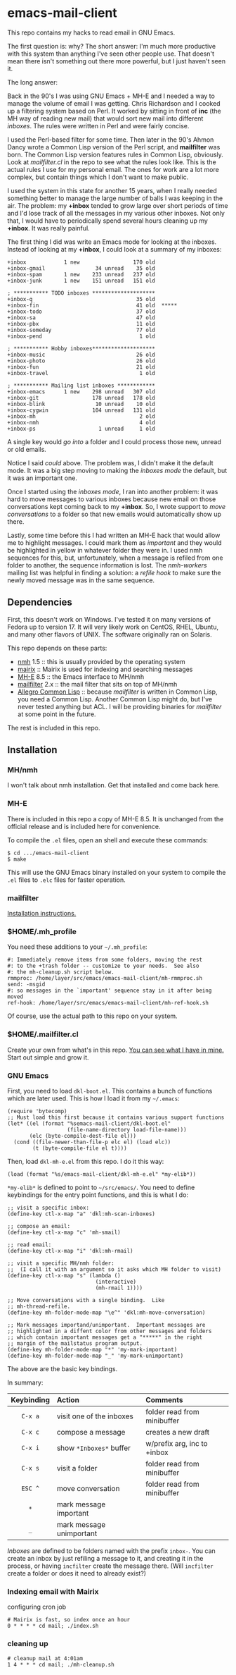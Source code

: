 # emacs-mail-client

This repo contains my hacks to read email in GNU Emacs.

The first question is: why?  The short answer: I'm much more
productive with this system than anything I've seen other people use.
That doesn't mean there isn't something out there more powerful, but I
just haven't seen it.

The long answer:

Back in the 90's I was using GNU Emacs + MH-E and I needed a way to
manage the volume of email I was getting.  Chris Richardson and I
cooked up a filtering system based on Perl.  It worked by sitting in
front of **inc** (the MH way of reading new mail) that would sort new
mail into different *inboxes*.  The rules were written in Perl and
were fairly concise.

I used the Perl-based filter for some time.  Then later in the 90's
Ahmon Dancy wrote a Common Lisp version of the Perl script, and
**mailfilter** was born.  The Common Lisp version features rules in
Common Lisp, obviously.  Look at *mailfilter.cl* in the repo to see
what the rules look like.  This is the actual rules I use for my
personal email.  The ones for work are a lot more complex, but contain
things which I don't want to make public.

I used the system in this state for another 15 years, when I really
needed something better to manage the large number of balls I was
keeping in the air.  The problem: my **+inbox** tended to grow large
over short periods of time and I'd lose track of all the messages in
my various other inboxes.  Not only that, I would have to periodically
spend several hours cleaning up my **+inbox**.  It was really painful.

The first thing I did was write an Emacs mode for looking at the
inboxes.  Instead of looking at my **+inbox**, I could look at a
summary of my inboxes:

    +inbox            1 new                 170 old  
    +inbox-gmail                34 unread    35 old  
    +inbox-spam       1 new    233 unread   237 old  
    +inbox-junk       1 new    151 unread   151 old  

    ; *********** TODO inboxes ********************
    +inbox-q                                 35 old  
    +inbox-fin                               41 old  *****
    +inbox-todo                              37 old  
    +inbox-sa                                47 old  
    +inbox-pbx                               11 old  
    +inbox-someday                           77 old  
    +inbox-pend                               1 old  

    ; *********** Hobby inboxes********************
    +inbox-music                             26 old  
    +inbox-photo                             26 old  
    +inbox-fun                               21 old  
    +inbox-travel                             1 old  

    ; *********** Mailing list inboxes ************
    +inbox-emacs      1 new    298 unread   307 old  
    +inbox-git                 178 unread   178 old  
    +inbox-blink                10 unread    10 old  
    +inbox-cygwin              104 unread   131 old  
    +inbox-mh                                 2 old  
    +inbox-nmh                                4 old  
    +inbox-ps                    1 unread     1 old  

A single key would *go into* a folder and I could process those new,
unread or old emails.

Notice I said *could* above.  The problem was, I didn't make it the
default mode.  It was a big step moving to making the *inboxes mode*
the default, but it was an important one.

Once I started using the *inboxes mode*, I ran into another problem:
it was hard to move messages to various inboxes because new email on
those conversations kept coming back to my **+inbox**.  So, I wrote
support to *move conversations* to a folder so that new emails would
automatically show up there.

Lastly, some time before this I had written an MH-E hack that would
allow me to highlight messages.  I could mark them as *important* and
they would be highlighted in yellow in whatever folder they were in.
I used nmh sequences for this, but, unfortunately, when a message is
refiled from one folder to another, the sequence information is lost.
The *nmh-workers* mailing list was helpful in finding a solution:
a *refile hook* to make sure the newly moved message was in the same
sequence.

## Dependencies

First, this doesn't work on Windows.  I've tested it on many versions
of Fedora up to version 17.  It will very likely work on CentOS, RHEL,
Ubuntu, and many other flavors of UNIX.  The software originally ran
on Solaris.

This repo depends on these parts:

 * [nmh](http://www.nongnu.org/nmh/) 1.5 :: this is usually provided by the operating system
 * [mairix](http://www.rpcurnow.force9.co.uk/mairix/) :: Mairix is used for indexing and searching messages
 * [MH-E](http://mh-e.sourceforge.net/) 8.5 :: the Emacs interface to MH/nmh
 * [mailfilter](https://github.com/franzinc/mailfilter) 2.x :: the mail filter that sits on top of MH/nmh
 * [Allegro Common Lisp](http://www.franz.com) :: because *mailfilter*
   is written in Common Lisp, you need a Common Lisp.  Another Common
   Lisp might do, but I've never tested anything but ACL.  I will be
   providing binaries for *mailfilter* at some point in the future.

The rest is included in this repo.

## Installation

### MH/nmh

I won't talk about nmh installation.  Get that installed and come back
here.

### MH-E

There is included in this repo a copy of MH-E 8.5.  It is unchanged
from the official release and is included here for convenience.

To compile the `.el` files, open an shell and execute these commands:

    $ cd .../emacs-mail-client
    $ make

This will use the GNU Emacs binary installed on your system to compile
the `.el` files to `.elc` files for faster operation.

### mailfilter

[Installation instructions.](https://github.com/franzinc/mailfilter#readme)

### $HOME/.mh_profile

You need these additions to your `~/.mh_profile`:

    #: Immediately remove items from some folders, moving the rest
    #: to the +trash folder -- customize to your needs.  See also
    #: the mh-cleanup.sh script below.
    rmmproc: /home/layer/src/emacs/emacs-mail-client/mh-rmmproc.sh
    send: -msgid
    #: so messages in the `important' sequence stay in it after being moved
    ref-hook: /home/layer/src/emacs/emacs-mail-client/mh-ref-hook.sh

Of course, use the actual path to this repo on your system.

### $HOME/.mailfilter.cl

Create your own from what's in this repo.  [You can see what I have in
mine.](https://raw.github.com/e40/emacs-mail-client/master/mailfilter.cl)
Start out simple and grow it.

### GNU Emacs

First, you need to load `dkl-boot.el`.  This contains a bunch of
functions which are later used.  This is how I load it from my
`~/.emacs`:

    (require 'bytecomp)
    ;; Must load this first because it contains various support functions
    (let* ((el (format "%semacs-mail-client/dkl-boot.el"
                       (file-name-directory load-file-name)))
           (elc (byte-compile-dest-file el)))
      (cond ((file-newer-than-file-p elc el) (load elc))
            (t (byte-compile-file el t))))

Then, load `dkl-mh-e.el` from this repo.  I do it this way:

    (load (format "%s/emacs-mail-client/dkl-mh-e.el" *my-elib*))

`*my-elib*` is defined to point to `~/src/emacs/`.  You need to define
keybindings for the entry point functions, and this is what I do:

    ;; visit a specific inbox:
    (define-key ctl-x-map "a" 'dkl:mh-scan-inboxes)

    ;; compose an email:
    (define-key ctl-x-map "c" 'mh-smail)

    ;; read email:
    (define-key ctl-x-map "i" 'dkl:mh-rmail)

    ;; visit a specific MH/nmh folder:
    ;;  (I call it with an argument so it asks which MH folder to visit)
    (define-key ctl-x-map "s" (lambda ()
                                (interactive)
                                (mh-rmail 1))))

    ;; Move conversations with a single binding.  Like
    ;; mh-thread-refile.
    (define-key mh-folder-mode-map "\e^" 'dkl:mh-move-conversation)

    ;; Mark messages importand/unimportant.  Important messages are
    ;; highlighted in a diffent color from other messages and folders
    ;; which contain important messages get a "*****" in the right
    ;; margin of the mailstatus program output.
    (define-key mh-folder-mode-map "*" 'my-mark-important)
    (define-key mh-folder-mode-map "_" 'my-mark-unimportant)

The above are the basic key bindings.  

In summary:

| Keybinding | Action                   | Comments                       |
|:----------:|:-------------------------|:-------------------------------|
|`C-x a`     | visit one of the inboxes |folder read from minibuffer     |
|`C-x c`     | compose a message        |creates a new draft             |
|`C-x i`     | show `*Inboxes*` buffer  |w/prefix arg, inc to +inbox     |
|`C-x s`     | visit a folder           |folder read from minibuffer     |
|`ESC ^`     | move conversation        |folder read from minibuffer     |
|`*`         | mark message important   |                                |
|`_`         | mark message unimportant |                                |

*Inboxes* are defined to be folders named with the prefix `inbox-`.
You can create an inbox by just refiling a message to it, and creating
it in the process, or having `incfilter` create the message there.
(Will `incfilter` create a folder or does it need to already exist?)

### Indexing email with Mairix

configuring
cron job

    # Mairix is fast, so index once an hour
    0 * * * * cd mail; ./index.sh

### cleaning up

    # cleanup mail at 4:01am
    1 4 * * * cd mail; ./mh-cleanup.sh


